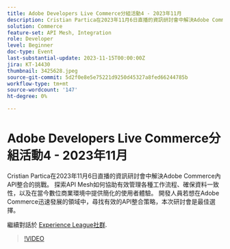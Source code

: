 ```yaml
---
title: Adobe Developers Live Commerce分組活動4 - 2023年11月
description: Cristian Partica在2023年11月6日直播的資訊研討會中解決Adobe Commerce內API整合的挑戰。 探索API Mesh如何協助有效管理各種工作流程、確保資料一致性，以及在當今數位商業環境中提供簡化的使用者體驗。 開發人員若想在Adobe Commerce迅速發展的領域中，尋找有效的API整合策略，本次研討會是最佳選擇。
solution: Commerce
feature-set: API Mesh, Integration
role: Developer
level: Beginner
doc-type: Event
last-substantial-update: 2023-11-15T00:00:00Z
jira: KT-14430
thumbnail: 3425628.jpeg
source-git-commit: 5d2f0e8e5e75221d9250d45327a8fed66244785b
workflow-type: tm+mt
source-wordcount: '147'
ht-degree: 0%

---
```



# Adobe Developers Live Commerce分組活動4 - 2023年11月

Cristian Partica在2023年11月6日直播的資訊研討會中解決Adobe Commerce內API整合的挑戰。 探索API Mesh如何協助有效管理各種工作流程、確保資料一致性，以及在當今數位商業環境中提供簡化的使用者體驗。 開發人員若想在Adobe Commerce迅速發展的領域中，尋找有效的API整合策略，本次研討會是最佳選擇。

繼續對話於 [Experience League社群](https://adobe.ly/3ttN8tz).

>[!VIDEO](https://video.tv.adobe.com/v/3425628/?learn=on)
